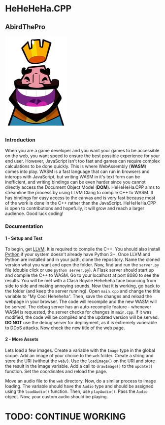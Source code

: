 # HeHeHeHa.CPP
## AbirdThePro

<img src="https://github.com/AbirdThePro/HeHeHeHa.CPP/blob/master/web/heheheha.png" width="200" height="300">

### Introduction

When you are a game developer and you want your games to be accessible on the web, you want speed to ensure the best possible experience for your end user. However, JavaScript isn't too fast and games can require complex calculations to be done quickly. This is where WebAssembly (**WASM**) comes into play. WASM is a fast language that can run in browsers and interops with JavaScript, but writing WASM in it's text form can be inefficient, and writing bindings can be even harder since you cannot directly access the Document Object Model (**DOM**). HeHeHeHa.CPP aims to streamline the process by using LLVM Clang to compile C++ to WASM. It has bindings for easy access to the canvas and is very fast because most of the work is done in the C++ rather than the JavaScript. HeHeHeHa.CPP is open to contributions and hopefully, it will grow and reach a larger audience. Good luck coding!

### Documentation

#### 1 - Setup and Test

To begin, get [LLVM](https://releases.llvm.org/download.html). It is required to compile the C++. You should also install [Python](https://www.python.org/downloads/) if your system doesn't already have Python 3+. Once LLVM and Python are installed and in your path, clone the repository. Name the cloned version what you want and open the folder. Now, find and run the `server.py` file (double click or use `python server.py`). A Flask server should start up and compile the C++ to WASM. Go to your localhost at port 8080 to see the results. You will be met with a Clash Royale Heheheha face bouncing from side to side and making annoying sounds. Now that it is working, go back to the folder (and keep the server running). Open `main.cpp` and change the title variable to "My Cool Heheheha". Then, save the changes and reload the webpage in your browser. The code will recompile and the new WASM will be served. The debug server has an auto-recompile feature - whenever WASM is requested, the server checks for changes in `main.cpp`. If it was modified, the code will be compiled and the updated version will be served. **DO NOT** use the debug server for deployment, as it is extremely vunerable to DDoS attacks. Now check the new title of the web page.

#### 2 - More Assets

Lets load a few images. Create a variable with the `Image` type in the global scope. Add an image of your choice to the `web` folder. Create a string and store the URI (without the `web/`). Use the `loadImage()` on the URI and store the result in the image variable. Add a call to `drawImage()` to the `update()` function. Set the coordinates and reload the page.

Move an audio file to the `web` directory. Now, do a similar process to image loading. The variable should have the `Audio` type and should be assigned using the `loadAudio()` function. Then, use `playAudio()`. Pass the `Audio` object. Now, your custom audio should be playing.

# TODO: CONTINUE WORKING
